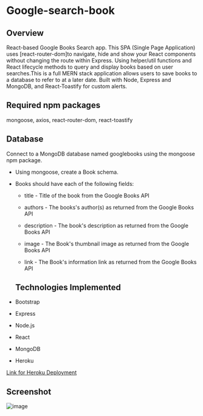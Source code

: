 # Google-search-book

## Overview
React-based Google Books Search app. This SPA (Single Page Application) uses [react-router-dom]to navigate, hide and show your React components without changing the route within Express. Using helper/util functions and React lifecycle methods to query and display books based on user searches.This is a full MERN stack application allows users to save books to a database to refer to at a later date. Built with Node, Express and MongoDB, and React-Toastify for custom alerts. 

## Required npm packages
mongoose, axios, react-router-dom, react-toastify

## Database
Connect to a MongoDB database named googlebooks using the mongoose npm package.

- Using mongoose, create a Book schema.

- Books should have each of the following fields:

  - title - Title of the book from the Google Books API

   - authors - The books's author(s) as returned from the Google Books API

   - description - The book's description as returned from the Google Books API

  - image - The Book's thumbnail image as returned from the Google Books API

  - link - The Book's information link as returned from the Google Books API
  
  ## Technologies Implemented
- Bootstrap
- Express
- Node.js
- React
- MongoDB
- Heroku

 [Link for Heroku Deployment](https://google-search-book1.herokuapp.com)



## Screenshot
![image](https://user-images.githubusercontent.com/65205190/90460969-b8ffaa00-e0ca-11ea-84bc-d1c8fe0623fa.png)

